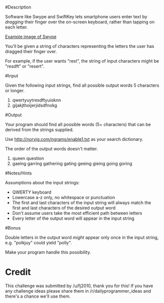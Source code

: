 
#Description

Software like Swype and SwiftKey lets smartphone users enter text by *dragging* their finger over the on-screen keyboard, rather than tapping on each letter.

[Example image of Swype](http://www.swype.com/content/uploads/2014/09/swype_path.png)

You'll be given a string of characters representing the letters the user has dragged their finger over.

For example, if the user wants "rest", the string of input characters might be "resdft" or "resert".

#Input

Given the following input strings, find all possible output words 5 characters or longer.

1. qwertyuytresdftyuioknn
2. gijakjthoijerjidsdfnokg


#Output

Your program should find all possible words (5+ characters) that can be derived from the strings supplied.

Use http://norvig.com/ngrams/enable1.txt as your search dictionary.

The order of the output words doesn't matter.

1. queen question
2. gaeing garring gathering gating geeing gieing going goring

#Notes/Hints

Assumptions about the input strings:

* QWERTY keyboard
* Lowercase a-z only, no whitespace or punctuation
* The first and last characters of the input string will always match the first and last characters of the desired output word
* Don't assume users take the most efficient path between letters
* Every letter of the output word will appear in the input string


#Bonus

Double letters in the output word *might* appear only once in the input string, e.g. "polkjuy" could yield "polly".

Make your program handle this possibility.

# Credit

This challenge was submitted by /u/fj2010, thank you for this! If you have any challenge ideas please share them in /r/dailyprogrammer_ideas and there's a chance we'll use them. 